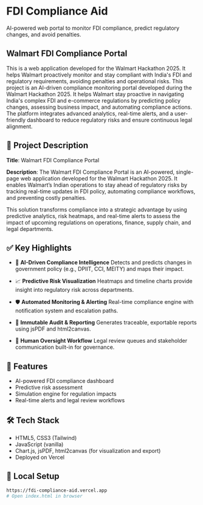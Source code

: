 # FDI Compliance Aid
AI-powered web portal to monitor FDI compliance, predict regulatory changes, and avoid penalties.

## Walmart FDI Compliance Portal
This is a web application developed for the Walmart Hackathon 2025. It helps Walmart proactively monitor and stay compliant with India's FDI and regulatory requirements, avoiding penalties and operational risks. This project is an AI-driven compliance monitoring portal developed during the Walmart Hackathon 2025. It helps Walmart stay proactive in navigating India's complex FDI and e-commerce regulations by predicting policy changes, assessing business impact, and automating compliance actions. The platform integrates advanced analytics, real-time alerts, and a user-friendly dashboard to reduce regulatory risks and ensure continuous legal alignment.


## 📄 **Project Description**

**Title**: Walmart FDI Compliance Portal

**Description**:
The Walmart FDI Compliance Portal is an AI-powered, single-page web application developed for the Walmart Hackathon 2025. It enables Walmart’s Indian operations to stay ahead of regulatory risks by tracking real-time updates in FDI policy, automating compliance workflows, and preventing costly penalties.

This solution transforms compliance into a strategic advantage by using predictive analytics, risk heatmaps, and real-time alerts to assess the impact of upcoming regulations on operations, finance, supply chain, and legal departments.


## ✅ **Key Highlights**

* 🧠 **AI-Driven Compliance Intelligence**
  Detects and predicts changes in government policy (e.g., DPIIT, CCI, MEITY) and maps their impact.

* 📈 **Predictive Risk Visualization**
  Heatmaps and timeline charts provide insight into regulatory risk across departments.

* 🛡 **Automated Monitoring & Alerting**
  Real-time compliance engine with notification system and escalation paths.

* 📝 **Immutable Audit & Reporting**
  Generates traceable, exportable reports using jsPDF and html2canvas.

* 💼 **Human Oversight Workflow**
  Legal review queues and stakeholder communication built-in for governance.


## 🚀 Features

- AI-powered FDI compliance dashboard
- Predictive risk assessment
- Simulation engine for regulation impacts
- Real-time alerts and legal review workflows

## 🛠 Tech Stack

- HTML5, CSS3 (Tailwind)
- JavaScript (vanilla)
- Chart.js, jsPDF, html2canvas (for visualization and export)
- Deployed on Vercel

## 🔧 Local Setup

```bash
https://fdi-compliance-aid.vercel.app
# Open index.html in browser
